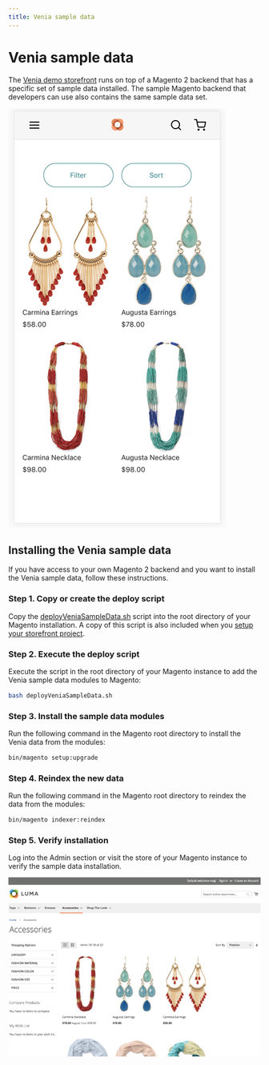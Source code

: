 ```yaml
---
title: Venia sample data
---
```


# Venia sample data

The [Venia demo storefront][] runs on top of a Magento 2 backend that has a specific set of sample data installed.
The sample Magento backend that developers can use also contains the same sample data set.

[venia demo storefront]: https://venia.magento.com/

![venia-sample-data](images/accessories-sample-data.png)

## Installing the Venia sample data

If you have access to your own Magento 2 backend and you want to install the Venia sample data, follow these instructions.

### Step 1. Copy or create the deploy script

Copy the [deployVeniaSampleData.sh][] script into the root directory of your Magento installation.
A copy of this script is also included when you [setup your storefront project][].

[deployveniasampledata.sh]: https://github.com/magento/pwa-studio/blob/develop/packages/venia-concept/deployVeniaSampleData.sh
[setup your storefront project]: /tutorials/setup-storefront/

### Step 2. Execute the deploy script

Execute the script in the root directory of your Magento instance to add the Venia sample data modules to Magento:

```sh
bash deployVeniaSampleData.sh
```

### Step 3. Install the sample data modules

Run the following command in the Magento root directory to install the Venia data from the modules:

```sh
bin/magento setup:upgrade
```

### Step 4. Reindex the new data

Run the following command in the Magento root directory to reindex the data from the modules:

```sh
bin/magento indexer:reindex
```

### Step 5. Verify installation

Log into the Admin section or visit the store of your Magento instance to verify the sample data installation.

![sample-data-in-luma](images/sample-data-installed.png)
